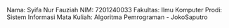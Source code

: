 Nama: Syifa Nur Fauziah
NIM: 7201240033
Fakultas: Ilmu Komputer
Prodi: Sistem Informasi
Mata Kuliah: Algoritma Pemrograman - JokoSaputro
